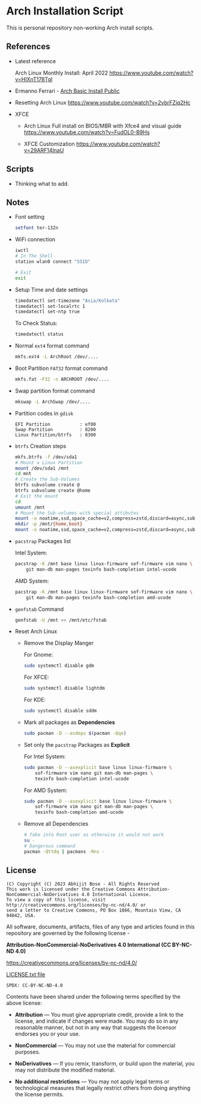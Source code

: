 # Arch Installation Script

This is personal repository non-working Arch install scripts.

## References

- Latest reference
	
	Arch Linux Monthly Install: April 2022
	<https://www.youtube.com/watch?v=HIXnT178TgI>

- Ermanno Ferrari - [Arch Basic Install Public](https://gitlab.com/eflinux/arch-basic)

- Resetting Arch Linux <https://www.youtube.com/watch?v=2vbrFZiq2Hc>

- XFCE

	- Arch Linux Full install on BIOS/MBR with Xfce4 and visual guide
		<https://www.youtube.com/watch?v=FudOL0-B9Hs>
	
	- XFCE Customization
		<https://www.youtube.com/watch?v=29ARF14InaU>

## Scripts

- Thinking what to add.

## Notes

- Font setting
	
	```sh
	setfont ter-132n
	```

- WiFi connection
	
	```sh
	iwctl
	# In The Shell
	station wlan0 connect "SSID"
	
	# Exit
	exit
	```

- Setup Time and date settings
	
	```sh
	timedatectl set-timezone "Asia/Kolkata"
	timedatectl set-localrtc 1
	timedatectl set-ntp true
	```
	
	To Check Status:
	
	```sh
	timedatectl status
	```
	
- Normal `ext4` format command

	```sh
	mkfs.ext4 -L ArchRoot /dev/....
	```

- Boot Partition `FAT32` format command

	```sh
	mkfs.fat -F32 -n ARCHROOT /dev/....
	```

- Swap partition format command

	```sh
	mkswap -L ArchSwap /dev/....
	```

- Partition codes in `gdisk`

	```
	EFI Partition 			: ef00
	Swap Partition			: 8200
	Linux Partition/btrfs 	: 8300
	```

- `btrfs` Creation steps

	```sh
	mkfs.btrfs -f /dev/sda1
	# Mount a Linux Partition
	mount /dev/sda1 /mnt
	cd mnt
	# Create the Sub-Volumes
	btrfs subvolume create @
	btrfs subvolume create @home
	# Exit the mount
	cd
	umount /mnt
	# Mount the Sub-volumes with special attibutes
	mount -o noatime,ssd,space_cache=v2,compress=zstd,discard=async,subvol=@ /mnt /dev/sda1
	mkdir -p /mnt/{home,boot}
	mount -o noatime,ssd,space_cache=v2,compress=zstd,discard=async,subvol=@home /mnt/home /dev/sda1
	```

- `pacstrap` Packages list

	Intel System:

	```sh
	pacstrap -K /mnt base linux linux-firmware sof-firmware vim nano \
		git man-db man-pages texinfo bash-completion intel-ucode
	```

	AMD System:

	```sh
	pacstrap -K /mnt base linux linux-firmware sof-firmware vim nano \
		git man-db man-pages texinfo bash-completion amd-ucode
	```

- `genfstab` Command

	```sh
	genfstab -U /mnt >> /mnt/etc/fstab
	```

- Reset Arch Linux
	
	- Remove the Display Manger
	
		For Gnome:
		
		```sh
		sudo systemctl disable gdm
		```
		
		For XFCE:
		
		```sh
		sudo systemctl disable lightdm
		```
		
		For KDE:
		
		```sh
		sudo systemctl disable sddm
		```
	
	- Mark all packages as **Dependencies**
		
		```sh
		sudo pacman -D --asdeps $(pacman -Qqe)
		```
	
	- Set only the `pacstrap` Packages as **Explicit**
	
		For Intel System:
		
		```sh
		sudo pacman -D --asexplicit base linux linux-firmware \
			sof-firmware vim nano git man-db man-pages \
			texinfo bash-completion intel-ucode
		```
		
		For AMD System:
		
		```sh
		sudo pacman -D --asexplicit base linux linux-firmware \
			sof-firmware vim nano git man-db man-pages \
			texinfo bash-completion amd-ucode
		```
	
	- Remove all Dependencies
	
		```sh
		# Take into Root user as otherwise it would not work
		su -
		# Dangerous command
		pacman -Qttdq | pacmans -Rns -
		```

## License

```
(C) Copyright (C) 2023 Abhijit Bose - All Rights Reserved
This work is licensed under the Creative Commons Attribution-NonCommercial-NoDerivatives 4.0 International License.
To view a copy of this license, visit http://creativecommons.org/licenses/by-nc-nd/4.0/ or
send a letter to Creative Commons, PO Box 1866, Mountain View, CA 94042, USA.
```

All software, documents, artifacts, files of any type and articles
found in this repository are governed by the following license -

**Attribution-NonCommercial-NoDerivatives 4.0 International (CC BY-NC-ND 4.0)**

<https://creativecommons.org/licenses/by-nc-nd/4.0/>

[LICENSE.txt file](./LICENSE.txt)

`SPDX: CC-BY-NC-ND-4.0`

Contents have been shared under the following terms specified by the above license:

- **Attribution** — You must give appropriate credit, provide a link to the license, and indicate if changes were made. You may do so in any reasonable manner, but not in any way that suggests the licensor endorses you or your use.

- **NonCommercial** — You may not use the material for commercial purposes.

- **NoDerivatives** — If you remix, transform, or build upon the material, you may not distribute the modified material.

- **No additional restrictions** — You may not apply legal terms or technological measures that legally restrict others from doing anything the license permits.
